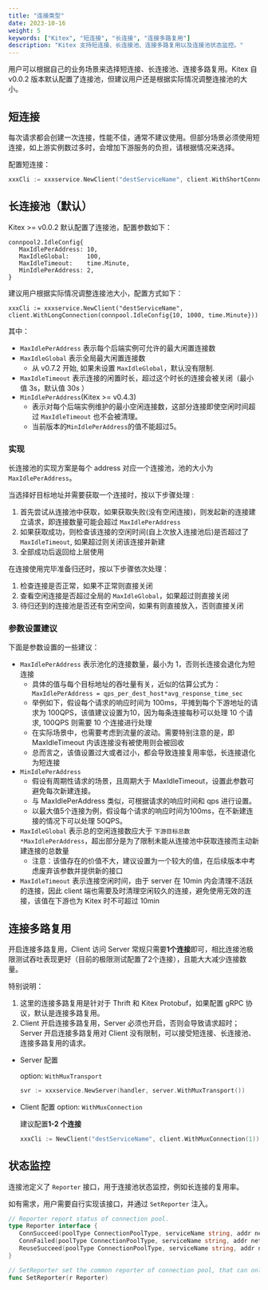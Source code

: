 ```yaml
---
title: "连接类型"
date: 2023-10-16
weight: 5
keywords: ["Kitex", "短连接", "长连接", "连接多路复用"]
description: "Kitex 支持短连接、长连接池、连接多路复用以及连接池状态监控。"
---
```


用户可以根据自己的业务场景来选择短连接、长连接池、连接多路复用。Kitex 自 v0.0.2 版本默认配置了连接池，但建议用户还是根据实际情况调整连接池的大小。

## 短连接

每次请求都会创建一次连接，性能不佳，通常不建议使用。但部分场景必须使用短连接，如上游实例数过多时，会增加下游服务的负担，请根据情况来选择。

配置短连接：

```go
xxxCli := xxxservice.NewClient("destServiceName", client.WithShortConnection())
```

## 长连接池（默认）

Kitex >= v0.0.2 默认配置了连接池，配置参数如下：

```
connpool2.IdleConfig{
   MaxIdlePerAddress: 10,
   MaxIdleGlobal:     100,
   MaxIdleTimeout:    time.Minute,
   MinIdlePerAddress: 2,
}
```

建议用户根据实际情况调整连接池大小，配置方式如下：

```
xxxCli := xxxservice.NewClient("destServiceName", client.WithLongConnection(connpool.IdleConfig{10, 1000, time.Minute}))
```

其中：

- `MaxIdlePerAddress` 表示每个后端实例可允许的最大闲置连接数
- `MaxIdleGlobal` 表示全局最大闲置连接数
  - 从 v0.7.2 开始, 如果未设置 `MaxIdleGlobal`，默认没有限制.
- `MaxIdleTimeout` 表示连接的闲置时长，超过这个时长的连接会被关闭（最小值 3s，默认值 30s ）
- `MinIdlePerAddress`(Kitex >= v0.4.3)
  - 表示对每个后端实例维护的最小空闲连接数，这部分连接即使空闲时间超过 `MaxIdleTimeout` 也不会被清理。
  - 当前版本的`MinIdlePerAddress`的值不能超过5。
### 实现

长连接池的实现方案是每个 address 对应一个连接池，池的大小为 `MaxIdlePerAddress`。

当选择好目标地址并需要获取一个连接时，按以下步骤处理 :

1. 首先尝试从连接池中获取，如果获取失败(没有空闲连接)，则发起新的连接建立请求，即连接数量可能会超过 `MaxIdlePerAddress`
2. 如果获取成功，则检查该连接的空闲时间(自上次放入连接池后)是否超过了 `MaxIdleTimeout`, 如果超过则关闭该连接并新建
3. 全部成功后返回给上层使用

在连接使用完毕准备归还时，按以下步骤依次处理：

1. 检查连接是否正常，如果不正常则直接关闭
2. 查看空闲连接是否超过全局的 `MaxIdleGlobal`，如果超过则直接关闭
3. 待归还到的连接池是否还有空闲空间，如果有则直接放入，否则直接关闭

### 参数设置建议

下面是参数设置的一些建议：

- `MaxIdlePerAddress` 表示池化的连接数量，最小为 1，否则长连接会退化为短连接
    - 具体的值与每个目标地址的吞吐量有关，近似的估算公式为：`MaxIdlePerAddress = qps_per_dest_host*avg_response_time_sec `
    - 举例如下，假设每个请求的响应时间为 100ms，平摊到每个下游地址的请求为 100QPS，该值建议设置为10，因为每条连接每秒可以处理 10 个请求, 100QPS 则需要 10 个连接进行处理
    - 在实际场景中，也需要考虑到流量的波动。需要特别注意的是，即 MaxIdleTimeout 内该连接没有被使用则会被回收
    - 总而言之，该值设置过大或者过小，都会导致连接复用率低，长连接退化为短连接
- `MinIdlePerAddress`
  - 假设有周期性请求的场景，且周期大于 MaxIdleTimeout，设置此参数可避免每次新建连接。
  - 与 MaxIdlePerAddress 类似，可根据请求的响应时间和 qps 进行设置。
  - 以最大值5个连接为例，假设每个请求的响应时间为100ms，在不新建连接的情况下可以处理 50QPS。
- `MaxIdleGlobal` 表示总的空闲连接数应大于 `下游目标总数*MaxIdlePerAddress`，超出部分是为了限制未能从连接池中获取连接而主动新建连接的总数量
    - 注意：该值存在的价值不大，建议设置为一个较大的值，在后续版本中考虑废弃该参数并提供新的接口
- `MaxIdleTimeout` 表示连接空闲时间，由于 server 在 10min 内会清理不活跃的连接，因此 client 端也需要及时清理空闲较久的连接，避免使用无效的连接，该值在下游也为 Kitex 时不可超过 10min

## 连接多路复用

开启连接多路复用，Client 访问 Server 常规只需要**1个连接**即可，相比连接池极限测试吞吐表现更好（目前的极限测试配置了2个连接），且能大大减少连接数量。

特别说明：

1. 这里的连接多路复用是针对于 Thrift 和 Kitex Protobuf，如果配置 gRPC 协议，默认是连接多路复用。
2. Client 开启连接多路复用，Server 必须也开启，否则会导致请求超时；Server 开启连接多路复用对 Client 没有限制，可以接受短连接、长连接池、连接多路复用的请求。

- Server 配置

  option: `WithMuxTransport`

  ```go
  svr := xxxservice.NewServer(handler, server.WithMuxTransport())
  ```

- Client 配置
  option: `WithMuxConnection`

  建议配置**1-2 个连接**

  ```go
  xxxCli := NewClient("destServiceName", client.WithMuxConnection(1))
  ```


## 状态监控

连接池定义了 `Reporter` 接口，用于连接池状态监控，例如长连接的复用率。

如有需求，用户需要自行实现该接口，并通过 `SetReporter` 注入。

```go
// Reporter report status of connection pool.
type Reporter interface {
   ConnSucceed(poolType ConnectionPoolType, serviceName string, addr net.Addr)
   ConnFailed(poolType ConnectionPoolType, serviceName string, addr net.Addr)
   ReuseSucceed(poolType ConnectionPoolType, serviceName string, addr net.Addr)
}

// SetReporter set the common reporter of connection pool, that can only be set once.
func SetReporter(r Reporter)
```
